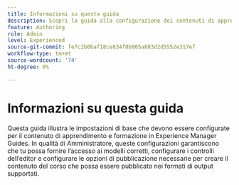 ```yaml
---
title: Informazioni su questa guida
description: Scopri la guida alla configurazione dei contenuti di apprendimento e formazione per gli amministratori.
feature: Authoring
role: Admin
level: Experienced
source-git-commit: fe7c2b0baf18ce834f0b805a883d2d5552e317ef
workflow-type: tm+mt
source-wordcount: '74'
ht-degree: 0%

---
```


# Informazioni su questa guida

Questa guida illustra le impostazioni di base che devono essere configurate per il contenuto di apprendimento e formazione in Experience Manager Guides. In qualità di Amministratore, queste configurazioni garantiscono che tu possa fornire l’accesso ai modelli corretti, configurare i controlli dell’editor e configurare le opzioni di pubblicazione necessarie per creare il contenuto del corso che possa essere pubblicato nei formati di output supportati.




